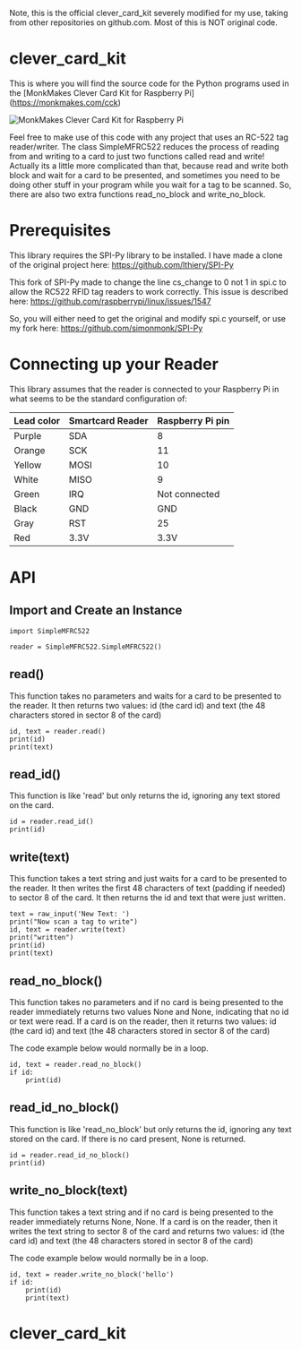 Note, this is the official clever_card_kit severely modified for my use, taking from other repositories on github.com. Most of this is NOT original code.
# clever_card_kit
This is where you will find the source code for the Python programs used in the [MonkMakes Clever Card Kit for Raspberry Pi] (https://monkmakes.com/cck)

![MonkMakes Clever Card Kit for Raspberry Pi](https://www.monkmakes.com/wp-content/uploads/2017/04/kit-copy.jpg)

Feel free to make use of this code with any project that uses an RC-522 tag reader/writer. The class SimpleMFRC522 reduces the process of reading from and writing to a card to just two functions called read and write! Actually its a little more complicated than that, because read and write both block and wait for a card to be presented, and sometimes you need to be doing other stuff in your program while you wait for a tag to be scanned. So, there are also two extra functions read_no_block and write_no_block.

# Prerequisites

This library requires the SPI-Py library to be installed. I have made a clone of the original project here: https://github.com/lthiery/SPI-Py

This fork of SPI-Py made to change the line cs_change to 0 not 1 in spi.c to allow the RC522 RFID tag readers to work correctly. This issue is described here: https://github.com/raspberrypi/linux/issues/1547

So, you will either need to get the original and modify spi.c yourself, or use my fork here: https://github.com/simonmonk/SPI-Py


# Connecting up your Reader

This library assumes that the reader is connected to your Raspberry Pi in what seems to be the standard configuration of:

|Lead color|Smartcard Reader|Raspberry Pi pin|
|----------|----------------|----------------|
|Purple|SDA|8|
|Orange|SCK|11|
|Yellow|MOSI|10|
|White|MISO|9|
|Green|IRQ|Not connected|
|Black|GND|GND|
|Gray|RST|25|
|Red|3.3V|3.3V|


# API

## Import and Create an Instance

```
import SimpleMFRC522

reader = SimpleMFRC522.SimpleMFRC522()
```

## read()

This function takes no parameters and waits for a card to be presented to the reader. It then returns two values: id (the card id) and text (the 48 characters stored in sector 8 of the card)

```
id, text = reader.read()
print(id)
print(text)
```


## read_id()

This function is like 'read' but only returns the id, ignoring any text stored on the card.

```
id = reader.read_id()
print(id)
```


## write(text)

This function takes a text string and just waits for a card to be presented to the reader. It then writes the first 48 characters of text (padding if needed) to sector 8 of the card. It then returns the id and text that were just written.


```
text = raw_input('New Text: ')
print("Now scan a tag to write")
id, text = reader.write(text) 
print("written")
print(id)
print(text)
```


## read_no_block()

This function takes no parameters and if no card is being presented to the reader immediately returns two values None and None, indicating that no id or text were read. If a card is on the reader, then it returns two values: id (the card id) and text (the 48 characters stored in sector 8 of the card)

The code example below would normally be in a loop.

```
id, text = reader.read_no_block()
if id:
    print(id)
```




## read_id_no_block()

This function is like 'read_no_block' but only returns the id, ignoring any text stored on the card. If there is no card present, None is returned.

```
id = reader.read_id_no_block()
print(id)
```


## write_no_block(text)

This function takes a text string and if no card is being presented to the reader immediately returns None, None. If a card is on the reader, then it writes the text string to sector 8 of the card and returns two values: id (the card id) and text (the 48 characters stored in sector 8 of the card)

The code example below would normally be in a loop.

```
id, text = reader.write_no_block('hello')
if id:
    print(id)
    print(text)
```

# clever_card_kit
